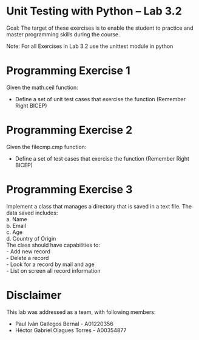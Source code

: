 # Unit Testing with Python – Lab 3.2
Goal: The target of these exercises is to enable the student to practice and master programming skills during the course.

Note: For all Exercises in Lab 3.2 use the unittest module in python

# Programming Exercise 1
Given the math.ceil function:
- Define a set of unit test cases that exercise the function (Remember Right BICEP)

# Programming Exercise 2
Given the filecmp.cmp function:
- Define a set of test cases that exercise the function (Remember Right BICEP)

# Programming Exercise 3
Implement a class that manages a directory that is saved in a text file. The data saved includes:\
	a. Name\
	b. Email\
	c. Age\
	d. Country of Origin\
The class should have capabilities to:\
	- Add new record\
	- Delete a record\
	- Look for a record by mail and age\
	- List on screen all record information
	
# Disclaimer
This lab was addressed as a team, with following members:
- Paul Iván Gallegos Bernal - A01220356
- Héctor Gabriel Olagues Torres - A00354877

